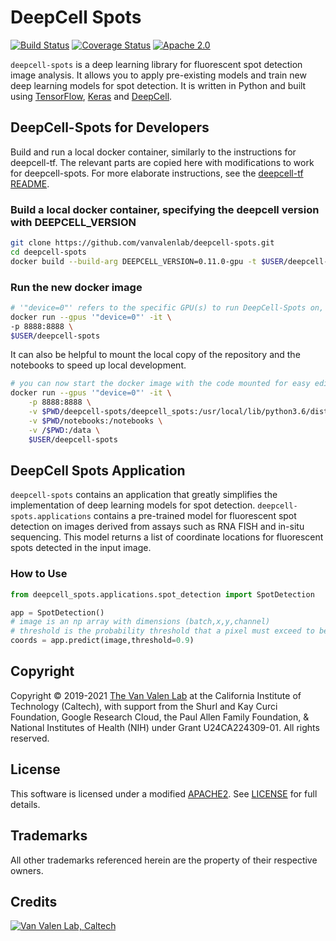 # DeepCell Spots

[![Build Status](https://github.com/vanvalenlab/deepcell-spots/workflows/build/badge.svg)](https://github.com/vanvalenlab/deepcell-spots/actions)
[![Coverage Status](https://coveralls.io/repos/github/vanvalenlab/deepcell-spots/badge.svg)](https://coveralls.io/github/vanvalenlab/deepcell-spots)
[![Apache 2.0](https://img.shields.io/badge/License-Apache%202.0-blue.svg)](https://github.com/vanvalenlab/deepcell-spots/blob/master/LICENSE)

`deepcell-spots` is a deep learning library for fluorescent spot detection image analysis. It allows you to apply pre-existing models and train new deep learning models for spot detection. It is written in Python and built using [TensorFlow](https://github.com/tensorflow/tensorflow), [Keras](https://www.tensorflow.org/guide/keras) and [DeepCell](https://github.com/vanvalenlab/deepcell-tf).

## DeepCell-Spots for Developers

Build and run a local docker container, similarly to the instructions for deepcell-tf. The relevant parts are copied here with modifications to work for deepcell-spots. For more elaborate instructions, see the [deepcell-tf README](https://github.com/vanvalenlab/deepcell-tf/blob/master/README.md).

### Build a local docker container, specifying the deepcell version with DEEPCELL_VERSION

```bash
git clone https://github.com/vanvalenlab/deepcell-spots.git
cd deepcell-spots
docker build --build-arg DEEPCELL_VERSION=0.11.0-gpu -t $USER/deepcell-spots . 
```

### Run the new docker image

```bash
# '"device=0"' refers to the specific GPU(s) to run DeepCell-Spots on, and is not required
docker run --gpus '"device=0"' -it \
-p 8888:8888 \
$USER/deepcell-spots
```

It can also be helpful to mount the local copy of the repository and the notebooks to speed up local development.

```bash
# you can now start the docker image with the code mounted for easy editing
docker run --gpus '"device=0"' -it \
    -p 8888:8888 \
    -v $PWD/deepcell-spots/deepcell_spots:/usr/local/lib/python3.6/dist-packages/deepcell_spots \
    -v $PWD/notebooks:/notebooks \
    -v /$PWD:/data \
    $USER/deepcell-spots
```

## DeepCell Spots Application

`deepcell-spots` contains an application that greatly simplifies the implementation of deep learning models for spot detection. `deepcell-spots.applications` contains a pre-trained model for fluorescent spot detection on images derived from assays such as RNA FISH and in-situ sequencing. This model returns a list of coordinate locations for fluorescent spots detected in the input image.

### How to Use

```python
from deepcell_spots.applications.spot_detection import SpotDetection

app = SpotDetection()
# image is an np array with dimensions (batch,x,y,channel)
# threshold is the probability threshold that a pixel must exceed to be considered a spot
coords = app.predict(image,threshold=0.9)
```

## Copyright

Copyright © 2019-2021 [The Van Valen Lab](http://www.vanvalen.caltech.edu/) at the California Institute of Technology (Caltech), with support from the Shurl and Kay Curci Foundation, Google Research Cloud, the Paul Allen Family Foundation, & National Institutes of Health (NIH) under Grant U24CA224309-01.
All rights reserved.

## License

This software is licensed under a modified [APACHE2](https://github.com/vanvalenlab/deepcell-spots/blob/master/LICENSE). See [LICENSE](https://github.com/vanvalenlab/deepcell-spots/blob/master/LICENSE) for full details.

## Trademarks

All other trademarks referenced herein are the property of their respective owners.

## Credits

[![Van Valen Lab, Caltech](https://upload.wikimedia.org/wikipedia/commons/7/75/Caltech_Logo.svg)](http://www.vanvalen.caltech.edu/)
